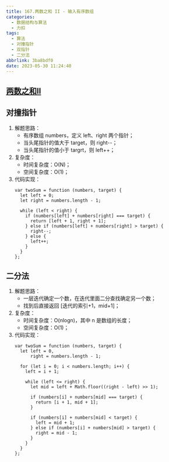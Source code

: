 ```yaml
---
title: 167.两数之和 II - 输入有序数组
categories:
  - 数据结构与算法
  - 力扣
tags:
  - 算法
  - 对撞指针
  - 双指针
  - 二分法
abbrlink: 3ba8bdf0
date: 2023-05-30 11:24:40
---
```

## [两数之和Ⅱ](https://leetcode.cn/problems/two-sum-ii-input-array-is-sorted/)

## 对撞指针
1. 解题思路：
    - 有序数组 numbers，定义 left、right 两个指针；
    - 当头尾指针的值大于 target，则 right--；
    - 当头尾指针的值小于 targrt，则 left++；
2. 复杂度：
    - 时间复杂度：O(N)；
    - 空间复杂度：O(1)；
3. 代码实现：
    ```JS
    var twoSum = function (numbers, target) {
      let left = 0;
      let right = numbers.length - 1;

      while (left < right) {
        if (numbers[left] + numbers[right] === target) {
          return [left + 1, right + 1];
        } else if (numbers[left] + numbers[right] > target) {
          right--;
        } else {
          left++;
        }
      }
    };
    ```


## 二分法
1. 解题思路：
    - 一层迭代确定一个数，在迭代里面二分查找确定另一个数；
    - 找到后直接返回 \[迭代的索引+1，mid+1]；
2. 复杂度：
    - 时间复杂度：O(nlogn)，其中 n 是数组的长度；
    - 空间复杂度：O(1)；
3. 代码实现：
    ```JS
    var twoSum = function (numbers, target) {
      let left = 0,
          right = numbers.length - 1;

      for (let i = 0; i < numbers.length; i++) {
        left = i + 1;

        while (left <= right) {
          let mid = left + Math.floor((right - left) >> 1);

          if (numbers[i] + numbers[mid] === target) {
            return [i + 1, mid + 1];
          }

          if (numbers[i] + numbers[mid] < target) {
            left = mid + 1;
          } else if (numbers[i] + numbers[mid] > target) {
            right = mid - 1;
          }
        }
      }
    };
    ```
